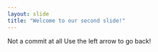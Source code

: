 ```yaml
---
layout: slide
title: "Welcome to our second slide!"
---
```

Not a commit at all
Use the left arrow to go back!
